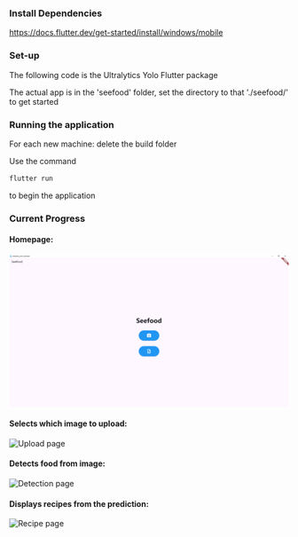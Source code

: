 ### Install Dependencies
https://docs.flutter.dev/get-started/install/windows/mobile


### Set-up
The following code is the Ultralytics Yolo Flutter package

The actual app is in the 'seefood' folder, set the directory to that './seefood/' to get started

### Running the application
For each new machine: delete the build folder

Use the command 
```dart
flutter run
```
to begin the application


### Current Progress
#### Homepage:
![Home page](/assets/home_page.png)

#### Selects which image to upload:
![Upload page](/assets/upload_page.png)

#### Detects food from image:
![Detection page](/assets/detection_page)

#### Displays recipes from the prediction:
![Recipe page](/assets/recipe_page)
